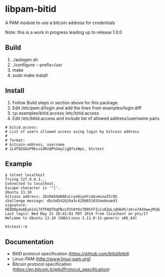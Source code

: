 libpam-bitid
============

A PAM module to use a bitcoin address for credentials

Note: this is a work in progress leading up to release 1.0.0

## Build

1. ./autogen.sh
2. ./configure --prefix=/usr
3. make
4. sudo make install

## Install

1. Follow Build steps in section above for this package.
2. Edit /etc/pam.d/login and add the lines from examples/login.diff
3. cp examples/bitid.access /etc/bitid.access
4. Edit /etc/bitid.access and include list of allowed address/username pairs

```
# bitid.access:
# List of users allowed access using login by bitcoin address
#
# format:
# bitcoin-address, username
# 1LdT92GDvP96cuiDRnQPhG4yCigQfxzWpz, btctest
```

## Example
```
$ telnet localhost
Trying 127.0.0.1...
Connected to localhost.
Escape character is '^]'.
Ubuntu 13.10
bitcoin address: 1DvRd44mD8EuCcym8zymYzabvmozwZ5r8G
challenge message: dbcbd542b29a3c4298651035ae6eaed3
signature: HE8DDp4eAEy61417XTPAQTOqPBcLP2h0Y0sTB9hfFILCv8ZpLzdH6dh/z6+o7A4VwwjM1Qq2SFVcgyf7U51JhdE=
Last login: Wed May 21 18:42:01 PDT 2014 from localhost on pts/17
Welcome to Ubuntu 13.10 (GNU/Linux 3.11.0-12-generic x86_64)
 
btctest:~$
```

## Documentation
* BitID protocol specification (https://github.com/bitid/bitid)
* Linux-PAM (http://www.linux-pam.org)
* Bitcoin protocol specification (https://en.bitcoin.it/wiki/Protocol_specification)
